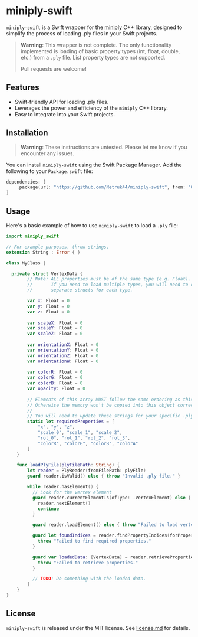 # miniply-swift

`miniply-swift` is a Swift wrapper for the [miniply](https://github.com/vilya/miniply) C++ library, designed to simplify the process of loading .ply files in your Swift projects.

> **Warning**: This wrapper is not complete. The only functionality implemented is loading of basic property types (int, float, double, etc.) from a `.ply` file. List property types are not supported.
>
> Pull requests are welcome!

## Features
* Swift-friendly API for loading .ply files.
* Leverages the power and efficiency of the `miniply` C++ library.
* Easy to integrate into your Swift projects.

## Installation

> **Warning**: These instructions are untested. Please let me know if you encounter any issues.

You can install `miniply-swift` using the Swift Package Manager. Add the following to your `Package.swift` file:

```swift
dependencies: [
    .package(url: "https://github.com/Netruk44/miniply-swift", from: "0.1.0")
]
```

## Usage

Here's a basic example of how to use `miniply-swift` to load a `.ply` file:

```swift
import miniply_swift

// For example purposes, throw strings.
extension String : Error { }

class MyClass {

  private struct VertexData {
        // Note: ALL properties must be of the same type (e.g. Float).
        //       If you need to load multiple types, you will need to create
        //       separate structs for each type.

        var x: Float = 0
        var y: Float = 0
        var z: Float = 0
        
        var scaleX: Float = 0
        var scaleY: Float = 0
        var scaleZ: Float = 0
        
        var orientationX: Float = 0
        var orientationY: Float = 0
        var orientationZ: Float = 0
        var orientationW: Float = 0
        
        var colorR: Float = 0
        var colorG: Float = 0
        var colorB: Float = 0
        var opacity: Float = 0
        
        // Elements of this array MUST follow the same ordering as this struct
        // Otherwise the memory won't be copied into this object correctly.
        //
        // You will need to update these strings for your specific .ply file.
        static let requiredProperties = [
            "x", "y", "z",
            "scale_0", "scale_1", "scale_2",
            "rot_0", "rot_1", "rot_2", "rot_3",
            "colorR", "colorG", "colorB", "colorA"
        ]
    }

    func loadPlyFile(plyFilePath: String) {
        let reader = PlyReader(fromFilePath: plyFile)
        guard reader.isValid() else { throw "Invalid .ply file." }

        while reader.hasElement() {
          // Look for the vertex element
          guard reader.currentElementIs(ofType: .VertexElement) else {
            reader.nextElement()
            continue
          }

          guard reader.loadElement() else { throw "Failed to load vertex element." }

          guard let foundIndices = reader.findPropertyIndices(forProperties: VertexData.requiredProperties) else {
            throw "Failed to find required properties."
          }

          guard var loadedData: [VertexData] = reader.retrieveProperties(forIndices: foundIndices, ofType: .Float) else {
            throw "Failed to retrieve properties."
          }

          // TODO: Do something with the loaded data.
        }
    }
}
```

## License

`miniply-swift` is released under the MIT license. See [license.md](license.md) for details.